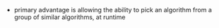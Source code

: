 - primary advantage is allowing the ability to pick an algorithm from a group of similar algorithms, at runtime